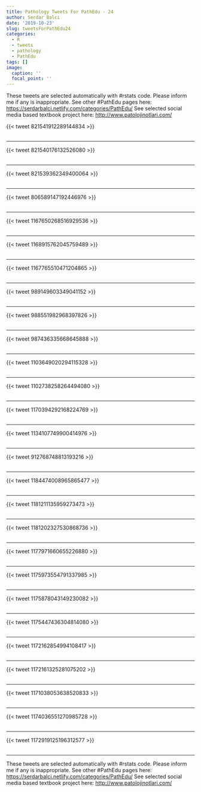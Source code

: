 ```yaml
---
title: Pathology Tweets For PathEdu - 24
author: Serdar Balci
date: '2019-10-23'
slug: tweetsForPathEdu24
categories:
  - R
  - tweets
  - pathology
  - PathEdu
tags: []
image:
  caption: ''
  focal_point: ''
---
```



These tweets are selected automatically with #rstats code. Please inform me if any is inappropriate.
See other #PathEdu pages here: https://serdarbalci.netlify.com/categories/PathEdu/ 
See selected social media based textbook project here: http://www.patolojinotlari.com/

{{< tweet 821541912289144834 >}}
<br>
<br>
<hr>
{{< tweet 821540176132526080 >}}
<br>
<br>
<hr>
{{< tweet 821539362349400064 >}}
<br>
<br>
<hr>
{{< tweet 806589147192446976 >}}
<br>
<br>
<hr>
{{< tweet 1167650268516929536 >}}
<br>
<br>
<hr>
{{< tweet 1168915762045759489 >}}
<br>
<br>
<hr>
{{< tweet 1167765510471204865 >}}
<br>
<br>
<hr>
{{< tweet 989149603349041152 >}}
<br>
<br>
<hr>
{{< tweet 988551982968397826 >}}
<br>
<br>
<hr>
{{< tweet 987436335668645888 >}}
<br>
<br>
<hr>
{{< tweet 1103649020294115328 >}}
<br>
<br>
<hr>
{{< tweet 1102738258264494080 >}}
<br>
<br>
<hr>
{{< tweet 1170394292168224769 >}}
<br>
<br>
<hr>
{{< tweet 1134107749900414976 >}}
<br>
<br>
<hr>
{{< tweet 912768748813193216 >}}
<br>
<br>
<hr>
{{< tweet 1184474008965865477 >}}
<br>
<br>
<hr>
{{< tweet 1181211135959273473 >}}
<br>
<br>
<hr>
{{< tweet 1181202327530868736 >}}
<br>
<br>
<hr>
{{< tweet 1177971660655226880 >}}
<br>
<br>
<hr>
{{< tweet 1175973554791337985 >}}
<br>
<br>
<hr>
{{< tweet 1175878043149230082 >}}
<br>
<br>
<hr>
{{< tweet 1175447436304814080 >}}
<br>
<br>
<hr>
{{< tweet 1172162854994108417 >}}
<br>
<br>
<hr>
{{< tweet 1172161325281075202 >}}
<br>
<br>
<hr>
{{< tweet 1171038053638520833 >}}
<br>
<br>
<hr>
{{< tweet 1174036551270985728 >}}
<br>
<br>
<hr>
{{< tweet 1172919125196312577 >}}
<br>
<br>
<hr>


These tweets are selected automatically with #rstats code. Please inform me if any is inappropriate.
See other #PathEdu pages here: https://serdarbalci.netlify.com/categories/PathEdu/ 
See selected social media based textbook project here: http://www.patolojinotlari.com/
